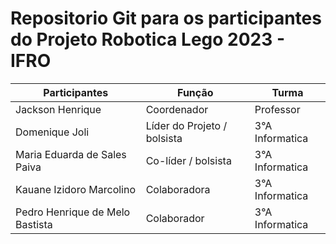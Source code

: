 # Repositorio Git para os participantes do Projeto Robotica Lego 2023 - IFRO



Participantes | Função | Turma
--------------|---------|-------
Jackson Henrique  | Coordenador | Professor
Domenique Joli | Líder do Projeto / bolsista |3°A Informatica
Maria Eduarda de Sales Paiva | Co-líder / bolsista|3°A Informatica
Kauane Izidoro Marcolino | Colaboradora |3°A Informatica
Pedro Henrique de Melo Bastista | Colaborador|3°A Informatica
